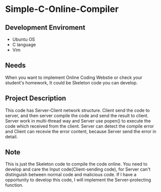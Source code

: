 # Simple-C-Online-Compiler

## Development Enviroment
- Ubuntu OS
- C language
- Vim

## Needs
When you want to implement Online Coding Webstie or check your student's homework, It could be Skeleton code you can develop.

## Project Description
This code has Server-Client network structure. Client send the code to server, and then server compile the code and send the result to client. 
Server work in multi-thread way and Server use popen() to execute the code which received from the client.
Server can detect the compile error and Client can recevie the error content, because Server send the error in detail.

## Note
This is just the Skeleton code to compile the code online. You need to develop and care the Input code(Client-sending code), for Server can't distinguish between normal code and malicious code. If I have a opportunity to develop this code, I will implement the Server-protecting function.
